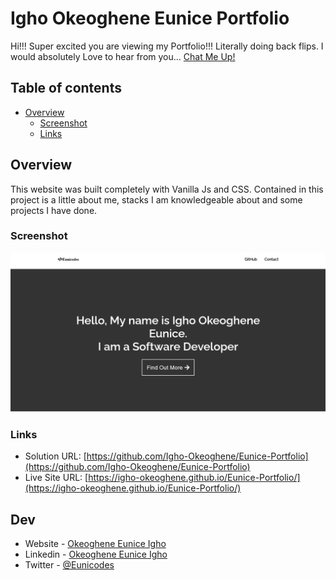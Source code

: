 # Igho Okeoghene Eunice Portfolio
Hi!!!
Super excited you are viewing my Portfolio!!! Literally doing back flips.
I would absolutely Love to hear from you... [Chat Me Up!](#dev)


## Table of contents

- [Overview](#overview)
  - [Screenshot](#screenshot)
  - [Links](#links)

## Overview

This website was built completely with Vanilla Js and CSS. Contained in this project is a little about me, stacks I am knowledgeable about and some projects I have done.

### Screenshot

![Screenshot.png](./Screenshot.png)

### Links

- Solution URL: [https://github.com/Igho-Okeoghene/Eunice-Portfolio](https://github.com/Igho-Okeoghene/Eunice-Portfolio)
- Live Site URL: [https://igho-okeoghene.github.io/Eunice-Portfolio/](https://igho-okeoghene.github.io/Eunice-Portfolio/)

## Dev

- Website - [Okeoghene Eunice Igho](https://github.com/Igho-Okeoghene)
- Linkedin - [Okeoghene Eunice Igho](http://www.linkedin.com/in/okeoghene-eunice-igho)
- Twitter - [@Eunicodes](https://www.twitter.com/eunicodes)